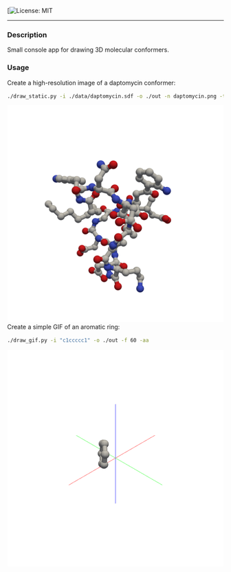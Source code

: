 [![License: MIT](LICENSE)

---

### Description
Small console app for drawing 3D molecular conformers.

### Usage
Create a high-resolution image of a daptomycin conformer:
```bash
./draw_static.py -i ./data/daptomycin.sdf -o ./out -n daptomycin.png -tb -wh 5000 -ww 5000
```

![daptomycin](./out/daptomycin.png)
Create a simple GIF of an aromatic ring: 
```bash
./draw_gif.py -i "c1ccccc1" -o ./out -f 60 -aa
```

![gif](./out/mol.gif)
